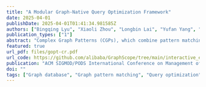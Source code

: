 ```yaml
---
title: "A Modular Graph-Native Query Optimization Framework"
date: 2025-04-01
publishDate: 2025-04-01T01:41:34.981585Z
authors: ["Bingqing Lyu", "Xiaoli Zhou", "Longbin Lai", "Yufan Yang", "Yunkai Lou", "Wenyuan Yu","Ying Zhang", "Jingren Zhou"]
publication_types: ["1"]
abstract: "Complex Graph Patterns (CGPs), which combine pattern matching with relational operations, are widely used in real-world applications. Existing systems rely on monolithic architectures for CGPs, which restrict their ability to integrate multiple query languages and lack certain advanced optimization techniques. Therefore, to address these issues, we introduce GOpt, a modular graph-native query optimization framework with the following features: (1) support for queries in multiple query languages, (2) decoupling execution from specific graph systems, and (3) integration of advanced optimization techniques. Specifically, GOpt offers a high-level interface, GraphIrBuilder, for converting queries from various graph query languages into a unified intermediate representation (GIR), thereby streamlining the optimization process. It also provides a low-level interface, PhysicalConverter, enabling backends integration by converting the optimized plan into a backend-compatible execution plan. Moreover, GOpt employs a graph-native optimizer that encompasses extensive heuristic rules, an automatic type inference approach, and cost-based optimization techniques tailored for CGPs. Comprehensive experiments show that integrating GOpt significantly boosts performance, with Neo4j achieving an average speedup of 9.2x (up to 48.6x), and GraphScope achieving an average speedup of 33.4x (up to 78.7x), on real-world datasets."
featured: true
url_pdf: files/gopt-cr.pdf
url_code: https://github.com/alibaba/GraphScope/tree/main/interactive_engine/compiler
publication: "ACM SIGMOD/PODS International Conference on Management of Data 2025 (to appear)"
doi: ""
tags: ["Graph database", "Graph pattern matching", "Query optimization", "Graph Intermediate Representation"]
---
```


